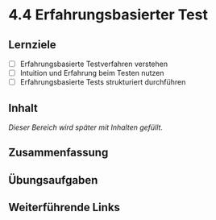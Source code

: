 # 4.4 Erfahrungsbasierter Test

## Lernziele

- [ ] Erfahrungsbasierte Testverfahren verstehen
- [ ] Intuition und Erfahrung beim Testen nutzen
- [ ] Erfahrungsbasierte Tests strukturiert durchführen

## Inhalt

_Dieser Bereich wird später mit Inhalten gefüllt._

## Zusammenfassung

## Übungsaufgaben

## Weiterführende Links
